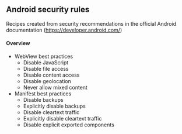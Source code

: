 ## Android security rules
Recipes created from security recommendations in the official Android documentation (https://developer.android.com/)

<h4>Overview</h4>
<ul>
    <li>WebView best practices
      <ul>
         <li>Disable JavaScript</li>
         <li>Disable file access</li>
         <li>Disable content access</li>
         <li>Disable geolocation</li>
         <li>Never allow mixed content</li>
      </ul>
    </li>
    <li>Manifest best practices
      <ul>
         <li>Disable backups</li>
         <li>Explicitly disable backups</li>
         <li>Disable cleartext traffic</li>
         <li>Explicitly disable cleartext traffic</li>
         <li>Disable explicit exported components</li>
      </ul>
    </li>
</ul>
